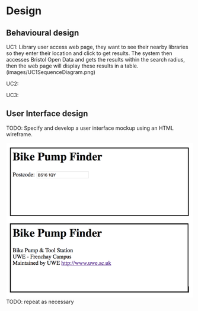 # Design

## Behavioural design
UC1: Library user access web page, they want to see their nearby libraries so they enter their location and click to get results. The system then accesses Bristol Open Data and gets the results within the search radius, then the web page will display these results in a table.
(images/UC1SequenceDiagram.png)

UC2:


UC3:

## User Interface design
TODO: Specify and develop a user interface mockup using an HTML wireframe.

![Insert your wireframe screenshots for each use-case here](images/wireframe.png)
TODO: repeat as necessary